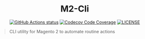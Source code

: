 <h1 align="center">M2-Cli</h1>

<p align="center">
  <a href="https://github.com/igrybkov/m2-cli" title="Magento 2 helper CLI util"><img alt="GitHub Actions status" src="https://github.com/igrybkov/m2-cli/workflows/Static%20analysis/badge.svg"></a>
  <a href="https://codecov.io/gh/igrybkov/m2-cli" title="Code coverage"><img alt="Codecov Code Coverage" src="https://codecov.io/gh/igrybkov/m2-cli/branch/master/graph/badge.svg"></a>
  <a href="https://github.com/igrybkov/m2-cli/blob/master/LICENSE" title="license"><img alt="LICENSE" src="https://img.shields.io/badge/license-MIT-428f7e.svg"></a>
</p>

> CLI utility for Magento 2 to automate routine actions
